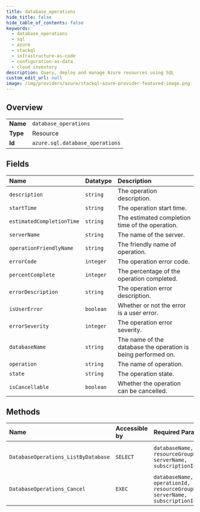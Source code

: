 ```yaml
---
title: database_operations
hide_title: false
hide_table_of_contents: false
keywords:
  - database_operations
  - sql
  - azure    
  - stackql
  - infrastructure-as-code
  - configuration-as-data
  - cloud inventory
description: Query, deploy and manage Azure resources using SQL
custom_edit_url: null
image: /img/providers/azure/stackql-azure-provider-featured-image.png
---
```

  
    

## Overview
<table><tbody>
<tr><td><b>Name</b></td><td><code>database_operations</code></td></tr>
<tr><td><b>Type</b></td><td>Resource</td></tr>
<tr><td><b>Id</b></td><td><code>azure.sql.database_operations</code></td></tr>
</tbody></table>

## Fields
| Name | Datatype | Description |
|:-----|:---------|:------------|
| `description` | `string` | The operation description. |
| `startTime` | `string` | The operation start time. |
| `estimatedCompletionTime` | `string` | The estimated completion time of the operation. |
| `serverName` | `string` | The name of the server. |
| `operationFriendlyName` | `string` | The friendly name of operation. |
| `errorCode` | `integer` | The operation error code. |
| `percentComplete` | `integer` | The percentage of the operation completed. |
| `errorDescription` | `string` | The operation error description. |
| `isUserError` | `boolean` | Whether or not the error is a user error. |
| `errorSeverity` | `integer` | The operation error severity. |
| `databaseName` | `string` | The name of the database the operation is being performed on. |
| `operation` | `string` | The name of operation. |
| `state` | `string` | The operation state. |
| `isCancellable` | `boolean` | Whether the operation can be cancelled. |
## Methods
| Name | Accessible by | Required Params | Description |
|:-----|:--------------|:----------------|:------------|
| `DatabaseOperations_ListByDatabase` | `SELECT` | `databaseName, resourceGroupName, serverName, subscriptionId` | Gets a list of operations performed on the database. |
| `DatabaseOperations_Cancel` | `EXEC` | `databaseName, operationId, resourceGroupName, serverName, subscriptionId` | Cancels the asynchronous operation on the database. |
